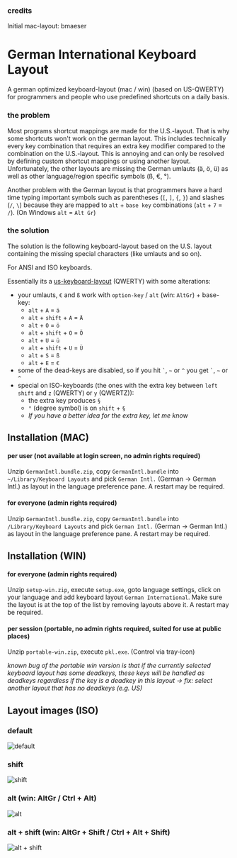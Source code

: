 ### credits
Initial mac-layout: bmaeser

# German International Keyboard Layout

A german optimized keyboard-layout (mac / win) (based on US-QWERTY) for programmers and people who use predefined shortcuts on a daily basis.

### the problem

Most programs shortcut mappings are made for the U.S.-layout. That is why some shortcuts won't work on the german layout. This includes technically every key combination that requires an extra key modifier compared to the combination on the U.S.-layout. This is annoying and can only be resolved by defining custom shortcut mappings or using another layout. Unfortunately, the other layouts are missing the German umlauts (ä, ö, ü) as well as other language/region specific symbols (ß, €, °).

Another problem with the German layout is that programmers have a hard time typing important symbols such as parentheses (`[`, `]`, `{`, `}`) and slashes (`/`, `\`) because they are mapped to `alt` + `base key` combinations (`alt` + `7` = `/`). (On Windows `alt` = `Alt Gr`)

### the solution

The solution is the following keyboard-layout based on the U.S. layout containing the missing special characters (like umlauts and so on).

For ANSI and ISO keyboards. 

Essentially its a [us-keyboard-layout](http://en.wikipedia.org/wiki/File:KB_United_States-NoAltGr.svg) (QWERTY) with some alterations:

* your umlauts, `€` and `ß` work with `option-key` / `alt` (win: `AltGr`) + base-key:
    * `alt` + `A` = `ä`
    * `alt` + `shift` + `A` = `Ä`
    * `alt` + `O` = `ö`
    * `alt` + `shift` + `O` = `Ö`
    * `alt` + `U` = `ü`
    * `alt` + `shift` + `U` = `Ü`
    * `alt` + `S` = `ß`
    * `alt` + `E` = `€`
* some of the dead-keys are disabled, so if you hit `` ` ``, `~` or `^` you get `` ` ``, `~` or `^`
* special on ISO-keyboards (the ones with the extra key between `left shift` and `z` (QWERTY) or `y` (QWERTZ)):
    * the extra key produces `§`
    * `°` (degree symbol) is on `shift` + `§`
    * *If you have a better idea for the extra key, let me know*


## Installation (MAC)

#### per user (not available at login screen, no admin rights required)
Unzip `GermanIntl.bundle.zip`, copy `GermanIntl.bundle` into `~/Library/Keyboard Layouts` and pick `German Intl.` (German -> German Intl.) as layout in the language preference pane. A restart may be required.

#### for everyone (admin rights required)
Unzip `GermanIntl.bundle.zip`, copy `GermanIntl.bundle` into `/Library/Keyboard Layouts` and pick `German Intl.` (German -> German Intl.) as layout in the language preference pane. A restart may be required.

## Installation (WIN)

#### for everyone (admin rights required)
Unzip `setup-win.zip`, execute `setup.exe`, goto language settings, click on your language and add keyboard layout `German International`. Make sure the layout is at the top of the list by removing layouts above it.  A restart may be required.

#### per session (portable, no admin rights required, suited for use at public places)
Unzip `portable-win.zip`, execute `pkl.exe`. (Control via tray-icon)

*known bug of the portable win version is that if the currently selected keyboard layout has some deadkeys, these keys will be handled as deadkeys regardless if the key is a deadkey in this layout -> fix: select another layout that has no deadkeys (e.g. US)*

## Layout images (ISO)

### default
![default](https://raw.githubusercontent.com/progmem64/coDE/master/layout-img/default.png)

### shift
![shift](https://raw.githubusercontent.com/progmem64/coDE/master/layout-img/shift.png)

### alt (win: AltGr / Ctrl + Alt)
![alt](https://raw.githubusercontent.com/progmem64/coDE/master/layout-img/alt.png)

### alt + shift (win: AltGr + Shift / Ctrl + Alt + Shift)
![alt + shift](https://raw.githubusercontent.com/progmem64/coDE/master/layout-img/altshift.png)
